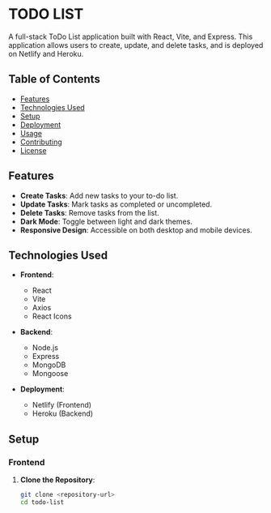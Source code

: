 # TODO LIST

A full-stack ToDo List application built with React, Vite, and Express. This application allows users to create, update, and delete tasks, and is deployed on Netlify and Heroku.

## Table of Contents

- [Features](#features)
- [Technologies Used](#technologies-used)
- [Setup](#setup)
- [Deployment](#deployment)
- [Usage](#usage)
- [Contributing](#contributing)
- [License](#license)

## Features

- **Create Tasks**: Add new tasks to your to-do list.
- **Update Tasks**: Mark tasks as completed or uncompleted.
- **Delete Tasks**: Remove tasks from the list.
- **Dark Mode**: Toggle between light and dark themes.
- **Responsive Design**: Accessible on both desktop and mobile devices.

## Technologies Used

- **Frontend**:
  - React
  - Vite
  - Axios
  - React Icons

- **Backend**:
  - Node.js
  - Express
  - MongoDB
  - Mongoose

- **Deployment**:
  - Netlify (Frontend)
  - Heroku (Backend)

## Setup

### Frontend

1. **Clone the Repository**:

   ```bash
   git clone <repository-url>
   cd todo-list
